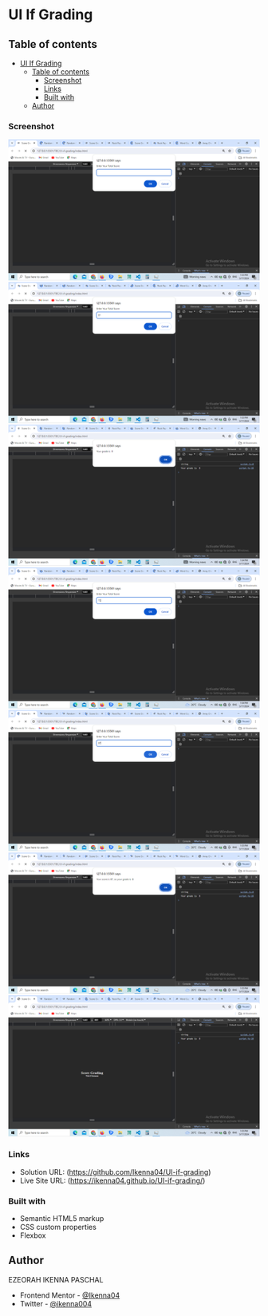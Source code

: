 # UI If Grading

## Table of contents

- [UI If Grading](#ui-if-grading)
  - [Table of contents](#table-of-contents)
    - [Screenshot](#screenshot)
    - [Links](#links)
    - [Built with](#built-with)
  - [Author](#author)

### Screenshot

![](<screen-shots/Screenshot%20(110).png>)
![](<screen-shots/Screenshot%20(111).png>)
![](<screen-shots/Screenshot%20(112).png>)
![](<screen-shots/Screenshot%20(113).png>)
![](<screen-shots/Screenshot%20(114).png>)
![](<screen-shots/Screenshot%20(115).png>)
![](<screen-shots/Screenshot%20(116).png>)

### Links

- Solution URL: (https://github.com/Ikenna04/UI-if-grading)
- Live Site URL: (https://ikenna04.github.io/UI-if-grading/)

### Built with

- Semantic HTML5 markup
- CSS custom properties
- Flexbox

## Author

EZEORAH IKENNA PASCHAL

<!-- - Website - [Add your name here](https://www.your-site.com) -->

- Frontend Mentor - [@Ikenna04](https://www.frontendmentor.io/profile/Ikenna04)
- Twitter - [@ikenna004](https://www.twitter.com/ikenna004)
